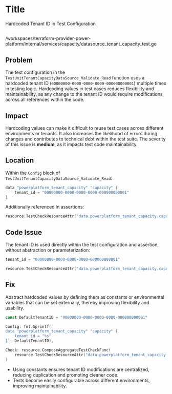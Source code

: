 # Title

Hardcoded Tenant ID in Test Configuration

##

/workspaces/terraform-provider-power-platform/internal/services/capacity/datasource_tenant_capacity_test.go

## Problem

The test configuration in the `TestUnitTenantCapacityDataSource_Validate_Read` function uses a hardcoded tenant ID (`00000000-0000-0000-0000-000000000001`) multiple times in testing logic. Hardcoding values in test cases reduces flexibility and maintainability, as any change to the tenant ID would require modifications across all references within the code.

## Impact

Hardcoding values can make it difficult to reuse test cases across different environments or tenants. It also increases the likelihood of errors during changes and contributes to technical debt within the test suite. The severity of this issue is **medium**, as it impacts test code maintainability.

## Location

Within the `Config` block of `TestUnitTenantCapacityDataSource_Validate_Read`:

```go
data "powerplatform_tenant_capacity" "capacity" {
	tenant_id = "00000000-0000-0000-0000-000000000001"
}
```

Additionally referenced in assertions:

```go
resource.TestCheckResourceAttr("data.powerplatform_tenant_capacity.capacity", "tenant_id", "00000000-0000-0000-0000-000000000001")
```

## Code Issue

The tenant ID is used directly within the test configuration and assertion, without abstraction or parameterization:

```go
tenant_id = "00000000-0000-0000-0000-000000000001"

resource.TestCheckResourceAttr("data.powerplatform_tenant_capacity.capacity", "tenant_id", "00000000-0000-0000-0000-000000000001")
```

## Fix

Abstract hardcoded values by defining them as constants or environmental variables that can be set externally, thereby improving flexibility and usability.

```go
const DefaultTenantID = "00000000-0000-0000-0000-000000000001"

Config: fmt.Sprintf(`
data "powerplatform_tenant_capacity" "capacity" {
	tenant_id = "%s"
}`, DefaultTenantID),

Check: resource.ComposeAggregateTestCheckFunc(
	resource.TestCheckResourceAttr("data.powerplatform_tenant_capacity.capacity", "tenant_id", DefaultTenantID),
)
```

- Using constants ensures tenant ID modifications are centralized, reducing duplication and promoting cleaner code.
- Tests become easily configurable across different environments, improving maintainability.
